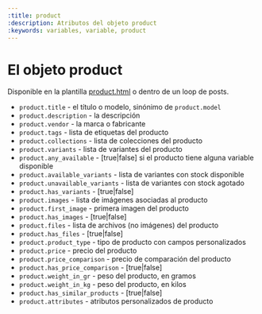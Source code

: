 ```yaml
---
:title: product
:description: Atributos del objeto product
:keywords: variables, variable, product
---
```


# El objeto product

Disponible en la plantilla <a href="/es/diseno/plantillas/product">product.html</a> o dentro de un loop de posts.

<ul>
  <li><code>product.title</code> - el título o modelo, sinónimo de <code>product.model</code></li>
  <li><code>product.description</code> - la descripción</li>
  <li><code>product.vendor</code> - la marca o fabricante</li>
  <li><code>product.tags</code> - lista de etiquetas del producto</li>
  <li><code>product.collections</code> - lista de colecciones del producto</li>
  <li><code>product.variants</code> - lista de variantes del producto</li>
  <li><code>product.any_available</code> - [true|false] si el producto tiene alguna variable disponible</li>
  <li><code>product.available_variants</code> - lista de variantes con stock disponible</li>
  <li><code>product.unavailable_variants</code> - lista de variantes con stock agotado</li>
  <li><code>product.has_variants</code> - [true|false]</li>
  <li><code>product.images</code> - lista de imágenes asociadas al producto</li>
  <li><code>product.first_image</code> - primera imagen del producto</li>
  <li><code>product.has_images</code> - [true|false]</li>
  <li><code>product.files</code> - lista de archivos (no imágenes) del producto</li>
  <li><code>product.has_files</code> - [true|false]</li>
  <li><code>product.product_type</code> - tipo de producto con campos personalizados</li>
  <li><code>product.price</code> - precio del producto</li>
  <li><code>product.price_comparison</code> - precio de comparación del producto</li>
  <li><code>product.has_price_comparison</code> - [true|false]</li>
  <li><code>product.weight_in_gr</code> - peso del producto, en gramos</li>
  <li><code>product.weight_in_kg</code> - peso del producto, en kilos</li>
  <li><code>product.has_similar_products</code> - [true|false]</li>
  <li><code>product.attributes</code> - atributos personalizados de producto</li>
</ul>
